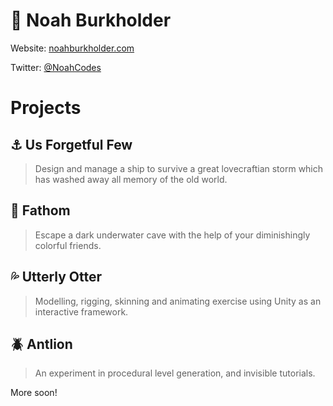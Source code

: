# :wine_glass: Noah Burkholder

 Website: [noahburkholder.com](http://noahburkholder.com/)
 
 Twitter: [@NoahCodes](https://twitter.com/NoahCodes)

# Projects

## :anchor: Us Forgetful Few

> Design and manage a ship to survive a great lovecraftian storm which has washed away all memory of the old world.

## :lollipop: Fathom

> Escape a dark underwater cave with the help of your diminishingly colorful friends.

## :sweat_drops: Utterly Otter

> Modelling, rigging, skinning and animating exercise using Unity as an interactive framework.

## :beetle: Antlion

> An experiment in procedural level generation, and invisible tutorials.

More soon!
